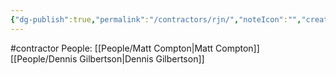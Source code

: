 ```yaml
---
{"dg-publish":true,"permalink":"/contractors/rjn/","noteIcon":"","created":"2025-01-02T14:25:56.278-06:00"}
---
```


#contractor 
People:
[[People/Matt Compton\|Matt Compton]]
[[People/Dennis Gilbertson\|Dennis Gilbertson]]